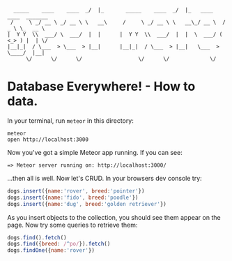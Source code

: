 ```
  _____    ____    ____  _/  |_       _____    ____  _/  |_   ____    ____  _______ 
 /     \ _/ __ \ _/ __ \ \   __\     /     \ _/ __ \ \   __\_/ __ \  /  _ \ \_  __ \
|  Y Y  \\  ___/ \  ___/  |  |      |  Y Y  \\  ___/  |  |  \  ___/ (  <_> ) |  | \/
|__|_|  / \___  > \___  > |__|      |__|_|  / \___  > |__|   \___  > \____/  |__|   
      \/      \/      \/                  \/      \/             \/                 
```

Database Everywhere! - How to data.
===================================

In your terminal, run `meteor` in this directory:
	
	meteor
	open http://localhost:3000

Now you've got a simple Meteor app running. If you can see:

	=> Meteor server running on: http://localhost:3000/

...then all is well. Now let's CRUD. In your browsers dev console try:

```javascript
dogs.insert({name:'rover', breed:'pointer'})
dogs.insert({name:'fido', breed:'poodle'})
dogs.insert({name:'dug', breed:'golden retriever'})
```

As you insert objects to the collection, you should see them appear on the page. 
Now try some queries to retrieve them:

```javascript
dogs.find().fetch()
dogs.find({breed: /^po/}).fetch()
dogs.findOne({name:'rover'})
```